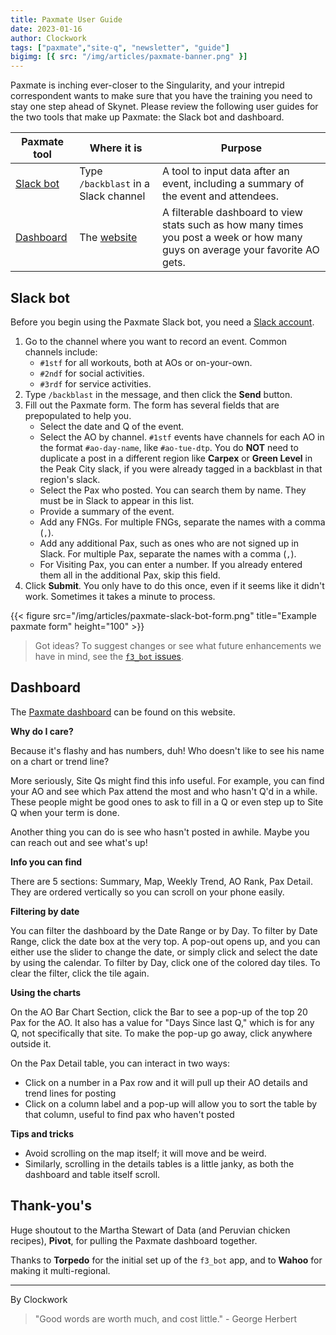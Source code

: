 ```yaml
---
title: Paxmate User Guide
date: 2023-01-16
author: Clockwork
tags: ["paxmate","site-q", "newsletter", "guide"]
bigimg: [{ src: "/img/articles/paxmate-banner.png" }]
---
```


Paxmate is inching ever-closer to the Singularity, and your intrepid correspondent wants to make sure that you have the training you need to stay one step ahead of Skynet. Please review the following user guides for the two tools that make up Paxmate: the Slack bot and dashboard.

| Paxmate tool | Where it is | Purpose |
| --- | --- | --- |
| [Slack bot](#slack-bot) | Type `/backblast` in a Slack channel | A tool to input data after an event, including a summary of the event and attendees. |
| [Dashboard](#dashboard) | The [website](/paxmate-dashboard) | A filterable dashboard to view stats such as how many times you post a week or how many guys on average your favorite AO gets. |

## Slack bot

Before you begin using the Paxmate Slack bot, you need a [Slack account](/slack).

1. Go to the channel where you want to record an event. Common channels include:
   * `#1stf` for all workouts, both at AOs or on-your-own.
   * `#2ndf` for social activities.
   * `#3rdf` for service activities.
2. Type `/backblast` in the message, and then click the **Send** button.
3. Fill out the Paxmate form. The form has several fields that are prepopulated to help you.
   * Select the date and Q of the event.
   * Select the AO by channel. `#1stf` events have channels for each AO in the format `#ao-day-name`, like `#ao-tue-dtp`. You do **NOT** need to duplicate a post in a different region like **Carpex** or **Green Level** in the Peak City slack, if you were already tagged in a backblast in that region's slack.
   * Select the Pax who posted. You can search them by name. They must be in Slack to appear in this list.
   * Provide a summary of the event.
   * Add any FNGs. For multiple FNGs, separate the names with a comma (`,`).
   * Add any additional Pax, such as ones who are not signed up in Slack. For multiple Pax, separate the names with a comma (`,`).
   * For Visiting Pax, you can enter a number. If you already entered them all in the additional Pax, skip this field.
4. Click **Submit**. You only have to do this once, even if it seems like it didn't work. Sometimes it takes a minute to process.

{{< figure src="/img/articles/paxmate-slack-bot-form.png" title="Example paxmate form" height="100" >}}

> Got ideas? To suggest changes or see what future enhancements we have in mind, see the [`f3_bot` issues](https://github.com/f3peakcity/f3_bot/issues).

## Dashboard

The [Paxmate dashboard](/paxmate-dashboard) can be found on this website.

**Why do I care?**

Because it's flashy and has numbers, duh! Who doesn't like to see his name on a chart or trend line?

More seriously, Site Qs might find this info useful. For example, you can find your AO and see which Pax attend the most and who hasn't Q'd in a while. These people might be good ones to ask to fill in a Q or even step up to Site Q when your term is done.

Another thing you can do is see who hasn't posted in awhile. Maybe you can reach out and see what's up!

**Info you can find**

There are 5 sections: Summary, Map, Weekly Trend, AO Rank, Pax Detail. They are ordered vertically so you can scroll on your phone easily.

**Filtering by date**

You can filter the dashboard by the Date Range or by Day.
To filter by Date Range, click the date box at the very top. A pop-out opens up, and you can either use the slider to change the date, or simply click and select the date by using the calendar.
To filter by Day, click one of the colored day tiles. To clear the filter, click the tile again.

**Using the charts**

On the AO Bar Chart Section, click the Bar to see a pop-up of the top 20 Pax for the AO. It also has a value for "Days Since last Q," which is for any Q, not specifically that site. To make the pop-up go away, click anywhere outside it.

On the Pax Detail table, you can interact in two ways:
* Click on a number in a Pax row and it will pull up their AO details and trend lines for posting
* Click on a column label and a pop-up will allow you to sort the table by that column, useful to find pax who haven't posted

**Tips and tricks**

* Avoid scrolling on the map itself; it will move and be weird.
* Similarly, scrolling in the details tables is a little janky, as both the dashboard and table itself scroll.

## Thank-you's

Huge shoutout to the Martha Stewart of Data (and Peruvian chicken recipes), **Pivot**, for pulling the Paxmate dashboard together.

Thanks to **Torpedo** for the initial set up of the `f3_bot` app, and to **Wahoo** for making it multi-regional.

---

By Clockwork
> "Good words are worth much, and cost little." - George Herbert